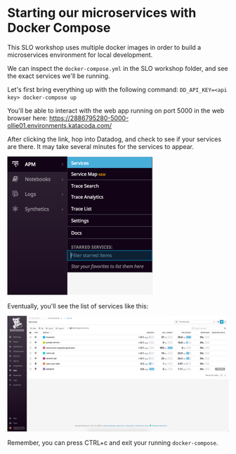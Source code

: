 # Starting our microservices with Docker Compose

This SLO workshop uses multiple docker images in order to build a microservices environment for local development.

We can inspect the `docker-compose.yml` in the SLO workshop folder, and see the exact services we'll be running.

Let's first bring everything up with the following command:
`DD_API_KEY=<api key> docker-compose up`

You'll be able to interact with the web app running on port 5000 in the web browser here:
https://2886795280-5000-ollie01.environments.katacoda.com/

After clicking the link, hop into Datadog, and check to see if your services are there. It may take several minutes for the services to appear. 

![Service Nav](../assets/services-nav.png)

Eventually, you'll see the list of services like this:

![Service List](../assets/services-list.png)

Remember, you can press CTRL+c and exit your running `docker-compose`.
